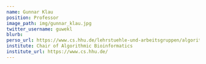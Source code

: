 ```yaml
---
name: Gunnar Klau
position: Professor
image_path: img/gunnar_klau.jpg
twitter_username: guwekl
blurb: 
perso_url: https://www.cs.hhu.de/lehrstuehle-und-arbeitsgruppen/algorithmische-bioinformatik/unser-team
institute: Chair of Algorithmic Bioinformatics
institute_url: https://www.cs.hhu.de/
---
```

